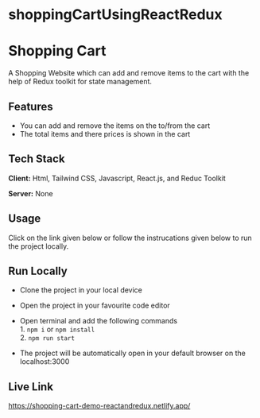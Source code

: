 # shoppingCartUsingReactRedux

# Shopping Cart
A Shopping Website which can add and remove items to the cart with the help of Redux toolkit for state management.

## Features 

- You can add and remove the items on the to/from the cart
- The total items and there prices is shown in the cart

  
## Tech Stack

**Client:** Html, Tailwind CSS, Javascript, React.js, and Reduc Toolkit

**Server:** None

## Usage

Click on the link given below or follow the instrucations given below to run the project locally.

## Run Locally

- Clone the project in your local device
- Open the project in your favourite code editor
- Open terminal and add the following commands  
        1. `npm i` or `npm install`  
        2. `npm run start`  
        
- The project will be automatically open in your default browser on the localhost:3000
## Live Link

https://shopping-cart-demo-reactandredux.netlify.app/
